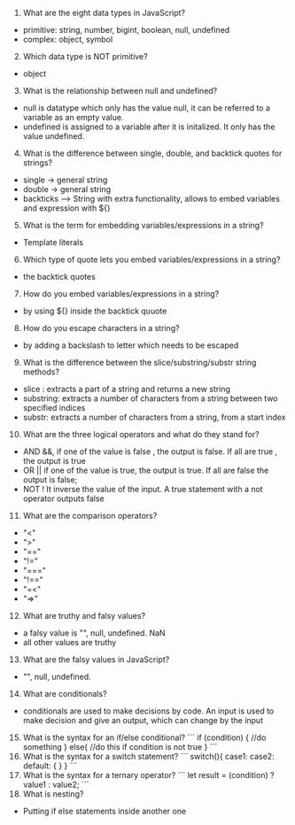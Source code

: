 1. What are the eight data types in JavaScript?
- primitive: string, number, bigint, boolean, null, undefined
- complex: object, symbol
2. Which data type is NOT primitive?
- object
3. What is the relationship between null and undefined?
- null is datatype which only has the value null, it can be referred to a variable as an empty value.
- undefined is assigned to a variable after it is initalized. It only has the value undefined.
4. What is the difference between single, double, and backtick quotes for strings?
- single -> general string
- double -> general string
- backticks --> String with extra functionality, allows to embed variables and expression with ${}
5. What is the term for embedding variables/expressions in a string?
- Template literals
6. Which type of quote lets you embed variables/expressions in a string?
- the backtick quotes
7. How do you embed variables/expressions in a string?
- by using ${} inside the backtick quuote
8. How do you escape characters in a string?
- by adding a backslash to letter which needs to be escaped
9. What is the difference between the slice/substring/substr string methods?
- slice : extracts a part of a string and returns a new string
- substring: extracts a number of characters from a string between two specified indices
- substr: extracts a number of characters from a string, from a start index
10. What are the three logical operators and what do they stand for?
- AND &&, if one of the value is false , the output is false. If all are true , the output is true
- OR || if one of the value is true, the output is true. If all are false the output is false;
-  NOT ! It inverse the value of the input. A true statement with a not operator outputs false
11. What are the comparison operators?
- "<"
- ">"
- "=="
- "!="
- "==="
- "!=="
- "=<"
- "=>"
12. What are truthy and falsy values?
- a falsy value is "", null, undefined. NaN
- all other values are truthy
13. What are the falsy values in JavaScript?
- "", null, undefined.
14. What are conditionals?
- conditionals are used to make decisions by code. An input is used to make decision and give an output, which can change by the input
15. What is the syntax for an if/else conditional?
´´´
if (condition) {
//do something
}
else{
//do this if condition is not true
}
´´´
16. What is the syntax for a switch statement?
´´´
switch(){
case1:
case2:
default: {
}
}
´´´
17. What is the syntax for a ternary operator?
´´´
let result = (condition) ? value1 : value2;
´´´
18. What is nesting?
- Putting if else statements inside another one 
